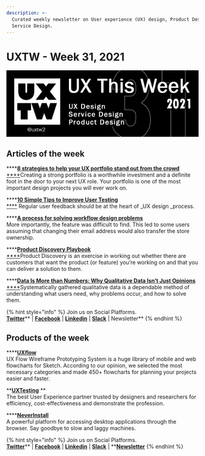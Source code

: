 ```yaml
---
description: >-
  Curated weekly newsletter on User experience (UX) design, Product Design and
  Service Design.
---
```


# UXTW - Week 31, 2021

![UXThisWeek - Issue #31](../.gitbook/assets/uxtw-banner-2021-31.jpg)



## Articles of the week

****[**8 strategies to help your UX portfolio stand out from the crowd**\
****](https://bootcamp.uxdesign.cc/8-strategies-to-help-your-ux-portfolio-stand-out-from-the-crowd-20fa1a59e102/?ref=uxthisweek)Creating a strong portfolio is a worthwhile investment and a definite foot in the door to your next UX role. Your portfolio is one of the most important design projects you will ever work on.

****[**10 Simple Tips to Improve User Testing**\
****](https://uxplanet.org/10-simple-tips-to-improve-user-testing-6a86c84e2794/?ref=uxthisweek) Regular user feedback should be at the heart of _UX design _process.

****[**A process for solving workflow design problems**\
](https://ux.shopify.com/a-process-for-solving-workflow-design-problems-cdd1187a3d83/?ref=uxthisweek) More importantly, the feature was difficult to find. This led to some users assuming that changing their email address would also transfer the store ownership.

****[**Product Discovery Playbook**\
****](https://productcoalition.com/product-discovery-playbook-a579bbe3e572/?ref=uxthisweek)Product Discovery is an exercise in working out whether there are customers that want the product (or feature) you’re working on and that you can deliver a solution to them.

****[**Data Is More than Numbers: Why Qualitative Data Isn’t Just Opinions**\
****](https://www.nngroup.com/articles/qualitative-rigor/?ref=uxthisweek)Systematically gathered qualitative data is a dependable method of understanding what users need, why problems occur, and how to solve them.

{% hint style="info" %}
Join us on Social Platforms. \
[**Twitter**](https://twitter.com/uxtw2)** | **[**Facebook**](https://www.facebook.com/webusabilityandux)** | **[**Linkedin**](https://www.linkedin.com/groups/1875717/)** | **[**Slack**](https://join.slack.com/t/uxthisweek/shared\_invite/zt-szpdweo1-d78hso8FppFcI68Xue\_9Yw)** | Newsletter**
{% endhint %}

## Products of the week

****[**UXflow**](https://products.ls.graphics/uxflow/?ref=uxthisweek)\
UX Flow Wireframe Prototyping System is a huge library of mobile and web flowcharts for Sketch. According to our opinion, we selected the most necessary categories and made 450+ flowcharts for planning your projects easier and faster.

****[**UXTesting**](https://www.uxtesting.io/?ref=uxthisweek)** **\
The best User Experience partner trusted by designers and researchers for efficiency, cost-effectiveness and demonstrate the profession.

****[**NeverInstall**](https://neverinstall.com/?ref=uxthisweek)\
A powerful platform for accessing desktop applications through the browser. Say goodbye to slow and laggy machines.

{% hint style="info" %}
Join us on Social Platforms.\
[**Twitter**](https://twitter.com/uxtw2)** | **[**Facebook**](https://www.facebook.com/webusabilityandux)** | **[**Linkedin**](https://www.linkedin.com/groups/1875717/)** | **[**Slack**](https://join.slack.com/t/uxthisweek/shared\_invite/zt-szpdweo1-d78hso8FppFcI68Xue\_9Yw)** | **[**Newsletter**](https://gmail.us17.list-manage.com/subscribe?u=1b23fd286b43ac36e4acba123\&id=0009036f95)
{% endhint %}
